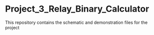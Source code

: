 # Project_3_Relay_Binary_Calculator
This repository contains the schematic and demonstration files for the project

